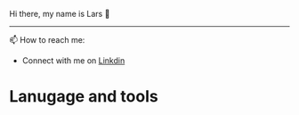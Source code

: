 Hi there, my name is Lars 👋

<!-- <hr> -->

***

📫 How to reach me: 

* Connect with me on [Linkdin](https://www.linkedin.com/in/lars-roberbuell)

<h1> Lanugage and tools </h1>
